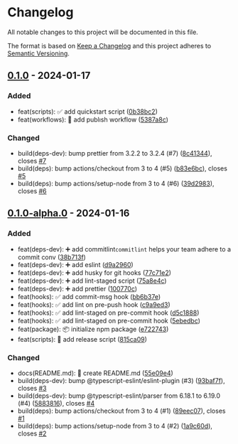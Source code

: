# Changelog

All notable changes to this project will be documented in this file.

The format is based on [Keep a Changelog](https://keepachangelog.com/)
and this project adheres to [Semantic Versioning](https://semver.org/).

## [0.1.0] - 2024-01-17

### Added

- feat(scripts): :white_check_mark: add quickstart script ([0b38bc2](https://github.com/hussam-aldarwish/nodejs-package-template/commit/0b38bc2))
- feat(workflows): :construction_worker: add publısh workflow ([5387a8c](https://github.com/hussam-aldarwish/nodejs-package-template/commit/5387a8c))

### Changed

- build(deps-dev): bump prettier from 3.2.2 to 3.2.4 (#7) ([8c41344](https://github.com/hussam-aldarwish/nodejs-package-template/commit/8c41344)), closes [#7](https://github.com/hussam-aldarwish/nodejs-package-template/issues/7)
- build(deps): bump actions/checkout from 3 to 4 (#5) ([b83e6bc](https://github.com/hussam-aldarwish/nodejs-package-template/commit/b83e6bc)), closes [#5](https://github.com/hussam-aldarwish/nodejs-package-template/issues/5)
- build(deps): bump actions/setup-node from 3 to 4 (#6) ([39d2983](https://github.com/hussam-aldarwish/nodejs-package-template/commit/39d2983)), closes [#6](https://github.com/hussam-aldarwish/nodejs-package-template/issues/6)

## [0.1.0-alpha.0] - 2024-01-16

### Added

- feat(deps-dev): :heavy_plus_sign: add commitlint`commitlint` helps your team adhere to a commit conv ([38b713f](https://github.com/hussam-aldarwish/nodejs-package-template/commit/38b713f))
- feat(deps-dev): :heavy_plus_sign: add eslint ([d9a2960](https://github.com/hussam-aldarwish/nodejs-package-template/commit/d9a2960))
- feat(deps-dev): :heavy_plus_sign: add husky for git hooks ([77c71e2](https://github.com/hussam-aldarwish/nodejs-package-template/commit/77c71e2))
- feat(deps-dev): :heavy_plus_sign: add lint-staged script ([75a8e4c](https://github.com/hussam-aldarwish/nodejs-package-template/commit/75a8e4c))
- feat(deps-dev): :heavy_plus_sign: add prettier ([100770c](https://github.com/hussam-aldarwish/nodejs-package-template/commit/100770c))
- feat(hooks): :white_check_mark: add commit-msg hook ([bb6b37e](https://github.com/hussam-aldarwish/nodejs-package-template/commit/bb6b37e))
- feat(hooks): :white_check_mark: add lint on pre-push hook ([c9a9ed3](https://github.com/hussam-aldarwish/nodejs-package-template/commit/c9a9ed3))
- feat(hooks): :white_check_mark: add lint-staged on pre-commit hook ([d5c1888](https://github.com/hussam-aldarwish/nodejs-package-template/commit/d5c1888))
- feat(hooks): :white_check_mark: add lint-staged on pre-commit hook ([5ebedbc](https://github.com/hussam-aldarwish/nodejs-package-template/commit/5ebedbc))
- feat(package): :package: initialize npm package ([e722743](https://github.com/hussam-aldarwish/nodejs-package-template/commit/e722743))
- feat(scripts): :construction_worker: add release script ([815ca09](https://github.com/hussam-aldarwish/nodejs-package-template/commit/815ca09))

### Changed

- docs(README.md): :memo: create README.md ([55e09e4](https://github.com/hussam-aldarwish/nodejs-package-template/commit/55e09e4))
- build(deps-dev): bump @typescript-eslint/eslint-plugin (#3) ([93baf7f](https://github.com/hussam-aldarwish/nodejs-package-template/commit/93baf7f)), closes [#3](https://github.com/hussam-aldarwish/nodejs-package-template/issues/3)
- build(deps-dev): bump @typescript-eslint/parser from 6.18.1 to 6.19.0 (#4) ([5883816](https://github.com/hussam-aldarwish/nodejs-package-template/commit/5883816)), closes [#4](https://github.com/hussam-aldarwish/nodejs-package-template/issues/4)
- build(deps): bump actions/checkout from 3 to 4 (#1) ([89eec07](https://github.com/hussam-aldarwish/nodejs-package-template/commit/89eec07)), closes [#1](https://github.com/hussam-aldarwish/nodejs-package-template/issues/1)
- build(deps): bump actions/setup-node from 3 to 4 (#2) ([1a9c60d](https://github.com/hussam-aldarwish/nodejs-package-template/commit/1a9c60d)), closes [#2](https://github.com/hussam-aldarwish/nodejs-package-template/issues/2)

[0.1.0]: https://github.com/hussam-aldarwish/nodejs-package-template/compare/v0.1.0-alpha.0...v0.1.0
[0.1.0-alpha.0]: https://github.com/hussam-aldarwish/nodejs-package-template/releases/tag/v0.1.0-alpha.0
